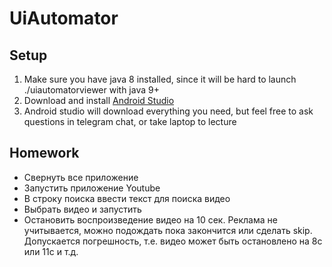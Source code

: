 # UiAutomator

## Setup

1. Make sure you have java 8 installed, since it will be hard to
launch ./uiautomatorviewer with java 9+
2. Download and install [Android Studio](https://developer.android.com/studio/?gclid=EAIaIQobChMI6YCdmr7e3gIVC6WaCh0pmQEGEAAYASAAEgJ-AfD_BwE)
3. Android studio will download  everything you need, but feel free to
ask questions in telegram chat, or take laptop to lecture

## Homework
- Свернуть все приложение
- Запустить приложение Youtube
- В строку поиска ввести текст для поиска видео
- Выбрать видео и запустить
- Остановить воспроизведение видео на 10 сек. Реклама не учитывается, можно подождать пока закончится или сделать skip. Допускается погрешность, т.е. видео может быть остановлено на 8с или 11с и т.д.

